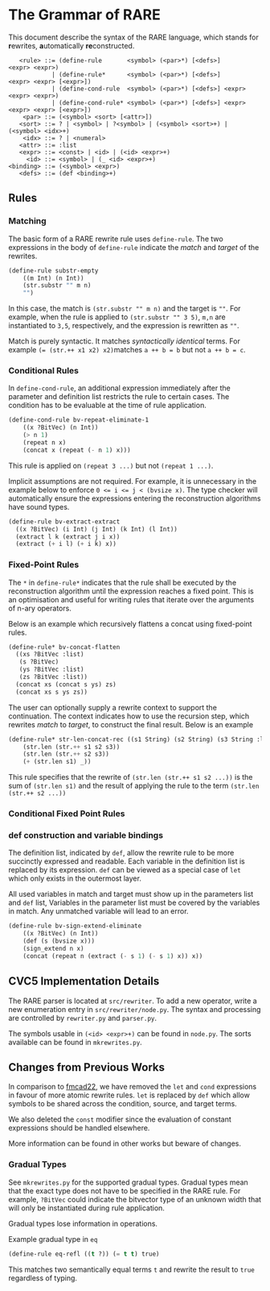 # The Grammar of RARE

This document describe the syntax of the RARE language, which stands for
**r**ewrites, **a**utomatically **re**constructed.

``` dsl
   <rule> ::= (define-rule       <symbol> (<par>*) [<defs>]        <expr> <expr>)
            | (define-rule*      <symbol> (<par>*) [<defs>]        <expr> <expr> [<expr>])
            | (define-cond-rule  <symbol> (<par>*) [<defs>] <expr> <expr> <expr>)
            | (define-cond-rule* <symbol> (<par>*) [<defs>] <expr> <expr> <expr> [<expr>])
    <par> ::= (<symbol> <sort> [<attr>])
   <sort> ::= ? | <symbol> | ?<symbol> | (<symbol> <sort>+) | (<symbol> <idx>+)
    <idx> ::= ? | <numeral>
   <attr> ::= :list
   <expr> ::= <const> | <id> | (<id> <expr>+)
     <id> ::= <symbol> | (_ <id> <expr>+)
<binding> ::= (<symbol> <expr>)
   <defs> ::= (def <binding>+)
```

## Rules

### Matching

The basic form of a RARE rewrite rule uses `define-rule`. The two expressions in
the body of `define-rule` indicate the *match* and *target* of the rewrites.

``` lisp
(define-rule substr-empty
	((m Int) (n Int))
	(str.substr "" m n)
	"")
```
In this case, the match is `(str.substr "" m n)` and the target is `""`. For example, when the rule is applied to `(str.substr "" 3 5)`, `m,n` are instantiated to `3,5`, respectively, and the expression is rewritten as `""`.

Match is purely syntactic. It matches *syntactically identical* terms. For
example `(= (str.++ x1 x2) x2)`matches `a ++ b = b` but not `a ++ b = c`.


### Conditional Rules

In `define-cond-rule`, an additional expression immediately after the parameter
and definition list restricts the rule to certain cases. The condition has to be
evaluable at the time of rule application.

``` lisp
(define-cond-rule bv-repeat-eliminate-1
	((x ?BitVec) (n Int))
	(> n 1)
	(repeat n x)
	(concat x (repeat (- n 1) x)))
```
This rule is applied on `(repeat 3 ...)` but not `(repeat 1 ...)`.

Implicit assumptions are not required. For example, it is unnecessary in the example below to enforce `0 <= i <= j < (bvsize x)`. The type checker will automatically ensure the expressions entering the reconstruction algorithms have sound types.
``` lisp
(define-rule bv-extract-extract
  ((x ?BitVec) (i Int) (j Int) (k Int) (l Int))
  (extract l k (extract j i x))
  (extract (+ i l) (+ i k) x))
```

### Fixed-Point Rules

The `*` in `define-rule*` indicates that the rule shall be executed by the
reconstruction algorithm until the expression reaches a fixed point. This is an
optimisation and useful for writing rules that iterate over the arguments of
n-ary operators.

Below is an example which recursively flattens a concat using fixed-point rules.
``` lisp
(define-rule* bv-concat-flatten
  ((xs ?BitVec :list)
   (s ?BitVec)
   (ys ?BitVec :list)
   (zs ?BitVec :list))
  (concat xs (concat s ys) zs)
  (concat xs s ys zs))
```
The user can optionally supply a rewrite context to support the continuation. The context indicates how to use the recursion step, which rewrites *match* to *target*, to construct the final result. Below is an example
``` lisp
(define-rule* str-len-concat-rec ((s1 String) (s2 String) (s3 String :list))
	(str.len (str.++ s1 s2 s3))
	(str.len (str.++ s2 s3))
	(+ (str.len s1) _))
```
This rule specifies that the rewrite of `(str.len (str.++ s1 s2 ...))` is the sum of `(str.len s1)` and the result of applying the rule to the term `(str.len (str.++ s2 ...))`

### Conditional Fixed Point Rules



### def construction and variable bindings

The definition list, indicated by `def`, allow the rewrite rule to be more
succinctly expressed and readable. Each variable in the definition list is
replaced by its expression. `def` can be viewed as a special case of `let` which
only exists in the outermost layer.

All used variables in match and target must show up in the parameters list and
`def` list, Variables in the parameter list must be covered by the variables in match. Any unmatched variable will lead to an error.

``` lisp
(define-rule bv-sign-extend-eliminate
	((x ?BitVec) (n Int))
	(def (s (bvsize x)))
	(sign_extend n x)
	(concat (repeat n (extract (- s 1) (- s 1) x)) x))
```

## CVC5 Implementation Details

The RARE parser is located at `src/rewriter`. To add a new operator,
write a new enumeration entry in `src/rewriter/node.py`. The syntax and
processing are controlled by `rewriter.py` and `parser.py`.

The symbols usable in `(<id> <expr>+)` can be found in `node.py`. The sorts
available can be found in `mkrewrites.py`.


## Changes from Previous Works

In comparison to
[fmcad22](https://ieeexplore.ieee.org/abstract/document/10026573), we have
removed the `let` and `cond` expressions in favour of more atomic rewrite rules.
`let` is replaced by `def` which allow symbols to be shared across the
condition, source, and target terms.

We also deleted the `const` modifier since the evaluation of constant
expressions should be handled elsewhere.

More information can be found in other works but beware of changes.

### Gradual Types

See `mkrewrites.py` for the supported gradual types. Gradual types mean that the
exact type does not have to be specified in the RARE rule. For example,
`?BitVec` could indicate the bitvector type of an unknown width that will only
be instantiated during rule application.

Gradual types lose information in operations.

Example gradual type in `eq`
``` lisp
(define-rule eq-refl ((t ?)) (= t t) true)
```
This matches two semantically equal terms `t` and rewrite the result to `true` regardless of typing.

